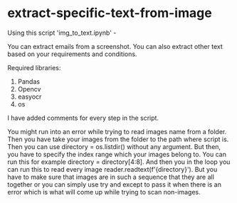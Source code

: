 # extract-specific-text-from-image

Using this script 'img_to_text.ipynb' -

You can extract emails from a screenshot. You can also extract other text based on your requirements and conditions.

Required libraries:

1. Pandas
2. Opencv
3. easyocr
4. os

I have added comments for every step in the script.

You might run into an error while trying to read images name from a folder.
Then you have take your images from the folder to the path where script is. Then you can use directory = os.listdir() without any argument.
But then, you have to specify the index range which your images belong to. You can run this for example directory = directory[4:8].
And then you in the loop you can run this to read every image reader.readtext(f'{directory}').
But you have to make sure that images are in such a sequence that they are all together or you can simply use try and except to pass it when there is an error which is
what will come up while trying to scan non-images.
